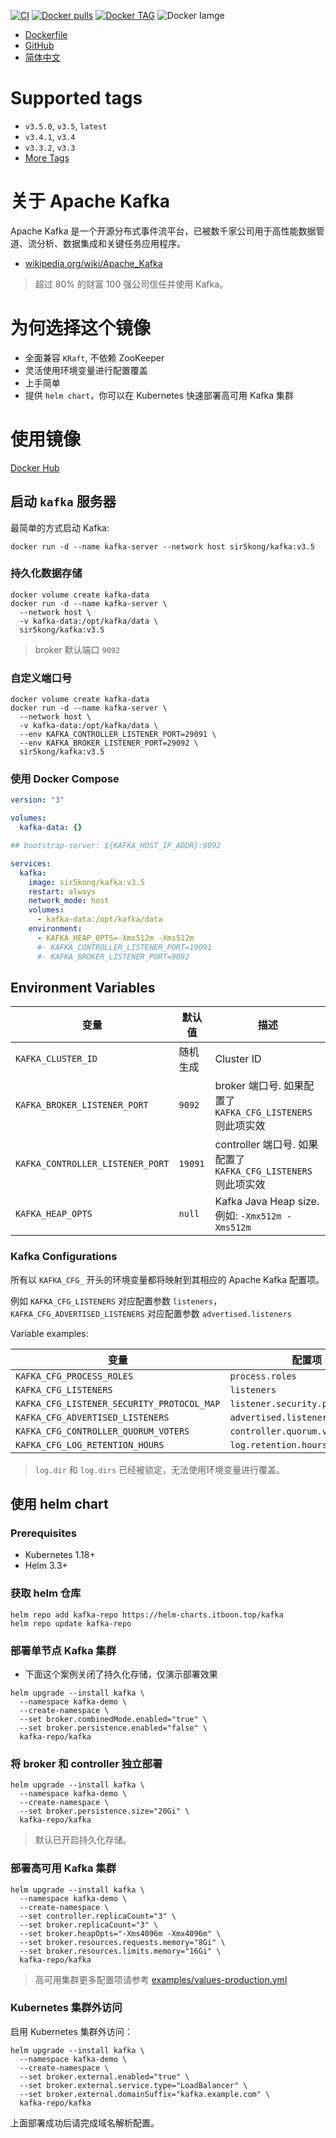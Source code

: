 [![CI](https://github.com/sir5kong/kafka-docker/actions/workflows/docker-publish.yml/badge.svg)](https://github.com/sir5kong/kafka-docker/actions/workflows/docker-publish.yml)
[![Docker pulls](https://img.shields.io/docker/pulls/sir5kong/kafka)](https://hub.docker.com/r/sir5kong/kafka)
[![Docker TAG](https://img.shields.io/docker/v/sir5kong/kafka?label=tags&sort=date)](https://hub.docker.com/r/sir5kong/kafka/tags)
![Docker Iamge](https://img.shields.io/docker/image-size/sir5kong/kafka)

- [Dockerfile](https://github.com/sir5kong/kafka-docker/blob/main/Dockerfile)
- [GitHub](https://github.com/sir5kong/kafka-docker)
- [简体中文](https://github.com/sir5kong/kafka-docker/blob/main/README-zh.md)

# Supported tags

-	`v3.5.0`, `v3.5`, `latest`
-	`v3.4.1`, `v3.4`
-	`v3.3.2`, `v3.3`
- [More Tags](https://hub.docker.com/r/sir5kong/kafka/tags)

# 关于 Apache Kafka

Apache Kafka 是一个开源分布式事件流平台，已被数千家公司用于高性能数据管道、流分析、数据集成和关键任务应用程序。

- [wikipedia.org/wiki/Apache_Kafka](https://en.wikipedia.org/wiki/Apache_Kafka)

> 超过 80% 的财富 100 强公司信任并使用 Kafka。

# 为何选择这个镜像

- 全面兼容 `KRaft`, 不依赖 ZooKeeper
- 灵活使用环境变量进行配置覆盖
- 上手简单
- 提供 `helm chart`，你可以在 Kubernetes 快速部署高可用 Kafka 集群

# 使用镜像

[Docker Hub](https://hub.docker.com/r/sir5kong/kafka)

## 启动 `kafka` 服务器

最简单的方式启动 Kafka:

``` shell
docker run -d --name kafka-server --network host sir5kong/kafka:v3.5
```

### 持久化数据存储

``` shell
docker volume create kafka-data
docker run -d --name kafka-server \
  --network host \
  -v kafka-data:/opt/kafka/data \
  sir5kong/kafka:v3.5
```

> broker 默认端口 `9092`

### 自定义端口号

``` shell
docker volume create kafka-data
docker run -d --name kafka-server \
  --network host \
  -v kafka-data:/opt/kafka/data \
  --env KAFKA_CONTROLLER_LISTENER_PORT=29091 \
  --env KAFKA_BROKER_LISTENER_PORT=29092 \
  sir5kong/kafka:v3.5
```

### 使用 Docker Compose

``` yaml
version: "3"

volumes:
  kafka-data: {}

## bootstrap-server: ${KAFKA_HOST_IP_ADDR}:9092

services:
  kafka:
    image: sir5kong/kafka:v3.5
    restart: always
    network_mode: host
    volumes:
      - kafka-data:/opt/kafka/data
    environment:
      - KAFKA_HEAP_OPTS=-Xmx512m -Xms512m
      #- KAFKA_CONTROLLER_LISTENER_PORT=19091
      #- KAFKA_BROKER_LISTENER_PORT=9092

```

## Environment Variables

| 变量 | 默认值 | 描述 |
|-----------|-------|------|
| `KAFKA_CLUSTER_ID`           | 随机生成 | Cluster ID |
| `KAFKA_BROKER_LISTENER_PORT` | `9092` | broker 端口号. 如果配置了 `KAFKA_CFG_LISTENERS` 则此项实效 |
| `KAFKA_CONTROLLER_LISTENER_PORT` | `19091` | controller 端口号. 如果配置了 `KAFKA_CFG_LISTENERS` 则此项实效 |
| `KAFKA_HEAP_OPTS` | `null` | Kafka Java Heap size. 例如: `-Xmx512m -Xms512m`|

### Kafka Configurations

所有以 `KAFKA_CFG_` 开头的环境变量都将映射到其相应的 Apache Kafka 配置项。

例如 `KAFKA_CFG_LISTENERS` 对应配置参数 `listeners`，`KAFKA_CFG_ADVERTISED_LISTENERS` 对应配置参数 `advertised.listeners`

Variable examples:

| 变量 | 配置项 |
|---------|--------|
| `KAFKA_CFG_PROCESS_ROLES`     | `process.roles` |
| `KAFKA_CFG_LISTENERS`         | `listeners` |
| `KAFKA_CFG_LISTENER_SECURITY_PROTOCOL_MAP`     | `listener.security.protocol.map` |
| `KAFKA_CFG_ADVERTISED_LISTENERS`               | `advertised.listeners` |
| `KAFKA_CFG_CONTROLLER_QUORUM_VOTERS`           | `controller.quorum.voters` |
| `KAFKA_CFG_LOG_RETENTION_HOURS`                | `log.retention.hours` |

> `log.dir` 和 `log.dirs` 已经被锁定，无法使用环境变量进行覆盖。

## 使用 helm chart

### Prerequisites

- Kubernetes 1.18+
- Helm 3.3+

### 获取 helm 仓库

``` shell
helm repo add kafka-repo https://helm-charts.itboon.top/kafka
helm repo update kafka-repo
```

### 部署单节点 Kafka 集群

- 下面这个案例关闭了持久化存储，仅演示部署效果

``` shell
helm upgrade --install kafka \
  --namespace kafka-demo \
  --create-namespace \
  --set broker.combinedMode.enabled="true" \
  --set broker.persistence.enabled="false" \
  kafka-repo/kafka
```

### 将 broker 和 controller 独立部署

``` shell
helm upgrade --install kafka \
  --namespace kafka-demo \
  --create-namespace \
  --set broker.persistence.size="20Gi" \
  kafka-repo/kafka
```

> 默认已开启持久化存储。

### 部署高可用 Kafka 集群

``` shell
helm upgrade --install kafka \
  --namespace kafka-demo \
  --create-namespace \
  --set controller.replicaCount="3" \
  --set broker.replicaCount="3" \
  --set broker.heapOpts="-Xms4096m -Xmx4096m" \
  --set broker.resources.requests.memory="8Gi" \
  --set broker.resources.limits.memory="16Gi" \
  kafka-repo/kafka
```

> 高可用集群更多配置项请参考 [examples/values-production.yml](https://github.com/sir5kong/kafka-docker/raw/main/examples/values-production.yml)

### Kubernetes 集群外访问

启用 Kubernetes 集群外访问：

``` shell
helm upgrade --install kafka \
  --namespace kafka-demo \
  --create-namespace \
  --set broker.external.enabled="true" \
  --set broker.external.service.type="LoadBalancer" \
  --set broker.external.domainSuffix="kafka.example.com" \
  kafka-repo/kafka
```

上面部署成功后请完成域名解析配置。
